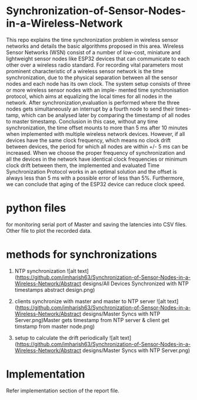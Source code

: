 # Synchronization-of-Sensor-Nodes-in-a-Wireless-Network
This repo explains the time synchronization problem in wireless sensor networks and details the basic algorithms proposed in this area.
Wireless Sensor Networks (WSN) consist of a number of low-cost, miniature and
lightweight sensor nodes like ESP32 devices that can communicate to each other
over a wireless radio standard. For recording vital parameters most prominent
characteristic of a wireless sensor network is the time synchronization, due to the
physical separation between all the sensor nodes and each node has its own clock.
The system setup consists of three or more wireless sensor nodes with an imple-
mented time synchronisation protocol, which aims at equalizing the local times for
all nodes in the network. After synchronization,evaluation is performed where the
three nodes gets simultaneously an interrupt by a fourth node to send their times-
tamp, which can be analysed later by comparing the timestamp of all nodes to
master timestamp.
Conclusion in this case, without any time synchronization, the time offset mounts to
more than 5 ms after 10 minutes when implemented with multiple wireless network
devices. However, if all devices have the same clock frequency, which means no
clock drift between devices, the period for which all nodes are within +/- 5 ms
can be increased. When we choose the proper frequency of synchronization and
all the devices in the network have identical clock frequencies or minimum clock
drift between them, the implemented and evaluated Time Synchronization Protocol
works in an optimal solution and the offset is always less than 5 ms with a possible
error of less than 5%. Furthermore, we can conclude that aging of the ESP32 device
can reduce clock speed.

# python files
for monitoring serial port of Master and saving the latencies into CSV files.
Other file to plot the recorded data.

# methods for synchronizations
1) NTP synchronization
![alt text](https://github.com/imharish63/Synchronization-of-Sensor-Nodes-in-a-Wireless-Network/Abstract designs/All Devices Synchronized with NTP timestamps abstract design.png)

2) clients synchronize with master and master to NTP server
![alt text](https://github.com/imharish63/Synchronization-of-Sensor-Nodes-in-a-Wireless-Network/Abstract designs/Master Syncs with NTP Server.png)Master gets timestamp from NTP server & client get timstamp from master node.png)

3) setup to calculate the drift periodically
![alt text](https://github.com/imharish63/Synchronization-of-Sensor-Nodes-in-a-Wireless-Network/Abstract designs/Master Syncs with NTP Server.png)


# Implementation
Refer implementation section of the report file.
